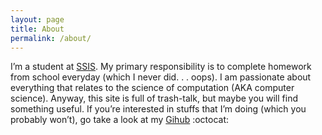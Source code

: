 ```yaml
---
layout: page
title: About
permalink: /about/
---
```


I’m a student at [SSIS][1]. My primary responsibility is to complete homework from school everyday
(which I never did. . . oops). I am passionate about everything that relates to the science of 
computation (AKA computer science). Anyway, this site is full of trash-talk, but maybe you 
will find something useful. If you’re interested in stuffs that I’m doing (which you probably 
won’t), go take a look at my [Gihub][2] :octocat:

[1]: http://www.ssis.edu.vn/
[2]: https://github.com/chiayolin/

